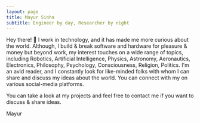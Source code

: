 ```yaml
---
layout: page
title: Mayur Sinha
subtitle: Engineer by day, Researcher by night
---
```


Hey there! 👋 I work in technology, and it has made me more curious about the world. Although, I build & break software and hardware for pleasure & money but beyond work, my interest touches on a wide range of topics, including Robotics, Artificial Intelligence, Physics, Astronomy, Aeronautics, Electronics, Philosophy, Psychology, Consciousness, Religion, Politics. I'm an avid reader, and I constantly look for like-minded folks with whom I can share and discuss my ideas about the world. You can connect with my on various social-media platforms.

You can take a look at my projects and feel free to contact me if you want to discuss & share ideas.

Mayur
